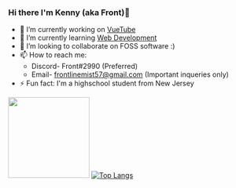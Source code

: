 ### Hi there I'm Kenny (aka Front)👋

- 🔭 I’m currently working on [VueTube](https://github.com/Frontesque/VueTube/)
- 🌱 I’m currently learning [Web Development](https://vuejs.org/)
- 👯 I’m looking to collaborate on FOSS software :)
- 📫 How to reach me:
  - Discord- Front#2990 (Preferred)
  - Email- frontlinemist57@gmail.com (Important inqueries only)
- ⚡ Fun fact: I'm a highschool student from New Jersey

<img height="165em" src="https://github-readme-stats.vercel.app/api?username=Frontesque&show_icons=true&hide_border=true&count_private=true&include_all_commits=true" /> [![Top Langs](https://github-readme-stats.vercel.app/api/top-langs/?username=Frontesque&layout=compact)](https://github.com/anuraghazra/github-readme-stats)
